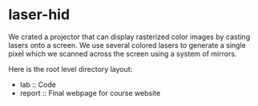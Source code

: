 # laser-hid

We crated a projector that can display rasterized color images by casting lasers onto a screen.
We use several colored lasers to generate a single pixel which we scanned across the screen using a system of mirrors.

Here is the root level directory layout:
- lab :: Code
- report :: Final webpage for course website

